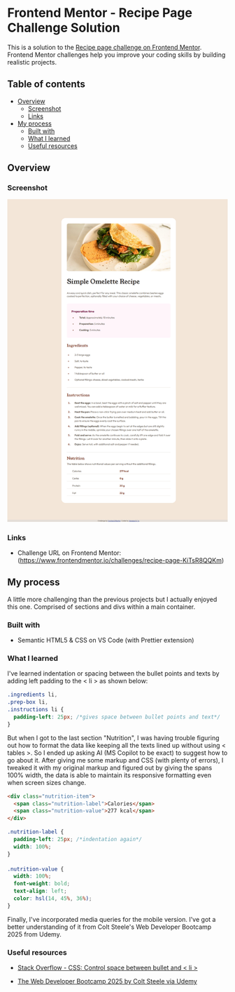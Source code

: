 # Frontend Mentor - Recipe Page Challenge Solution

This is a solution to the [Recipe page challenge on Frontend Mentor](https://www.frontendmentor.io/challenges/recipe-page-KiTsR8QQKm). Frontend Mentor challenges help you improve your coding skills by building realistic projects.

## Table of contents

- [Overview](#overview)
  - [Screenshot](#screenshot)
  - [Links](#links)
- [My process](#my-process)
  - [Built with](#built-with)
  - [What I learned](#what-i-learned)
  - [Useful resources](#useful-resources)

## Overview

### Screenshot

![Final Result](https://github.com/vanbyu22/Recipe-page-FM/blob/2768cb3e9c9ab3a2870e48a8c830a81763a2c5c6/Recipe-page-main-fullsize.png)

### Links

- Challenge URL on Frontend Mentor: (https://www.frontendmentor.io/challenges/recipe-page-KiTsR8QQKm)

## My process

A little more challenging than the previous projects but I actually enjoyed this one. Comprised of sections and divs within a main container.

### Built with

- Semantic HTML5 & CSS on VS Code (with Prettier extension)

### What I learned

I've learned indentation or spacing between the bullet points and texts by adding left padding to the < li > as shown below:

```CSS
.ingredients li,
.prep-box li,
.instructions li {
  padding-left: 25px; /*gives space between bullet points and text*/
}
```

But when I got to the last section "Nutrition", I was having trouble figuring out how to format the data like keeping all the texts lined up without using < tables >. So I ended up asking AI (MS Copilot to be exact) to suggest how to go about it. After giving me some markup and CSS (with plenty of errors), I tweaked it with my original markup and figured out by giving the spans 100% width, the data is able to maintain its responsive formatting even when screen sizes change.

```HTML
<div class="nutrition-item">
  <span class="nutrition-label">Calories</span>
  <span class="nutrition-value">277 kcal</span>
</div>
```

```CSS
.nutrition-label {
  padding-left: 25px; /*indentation again*/
  width: 100%;
}

.nutrition-value {
  width: 100%;
  font-weight: bold;
  text-align: left;
  color: hsl(14, 45%, 36%);
}
```

Finally, I've incorporated media queries for the mobile version. I've got a better understanding of it from Colt Steele's Web Developer Bootcamp 2025 from Udemy.

### Useful resources

- [Stack Overflow - CSS: Control space between bullet and < li > ](https://stackoverflow.com/questions/4373046/css-control-space-between-bullet-and-li)

- [The Web Developer Bootcamp 2025 by Colt Steele via Udemy](https://www.udemy.com/course/the-web-developer-bootcamp/?couponCode=KEEPLEARNING)
